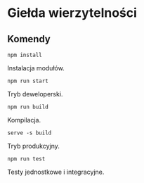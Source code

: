 # Giełda wierzytelności

## Komendy
```
npm install
```
Instalacja modułów.
```
npm run start
```
Tryb deweloperski.
```
npm run build
```
Kompilacja.
```
serve -s build
```
Tryb produkcyjny.
```
npm run test
```
Testy jednostkowe i integracyjne.



